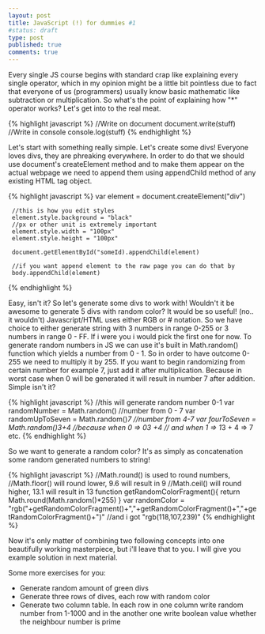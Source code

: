 ```yaml
---
layout: post
title: JavaScript (!) for dummies #1
#status: draft
type: post
published: true
comments: true
---
```


Every single JS course begins with standard crap like explaining every single operator, which in my opinion might be a little bit pointless due to fact that everyone of us (programmers) usually know basic mathematic like subtraction or multiplication. So what's the point of explaining how "*" operator works? Let's get into to the real meat.

{% highlight javascript %}
    //Write on document
    document.write(stuff)
    //Write in console
    console.log(stuff)
{% endhighlight %}

Let's start with something really simple. Let's create some divs! Everyone loves divs, they are phreaking everywhere. In order to do that we should use document's createElement method and to make them appear on the actual webpage we need to append them using appendChild method of any existing HTML tag object.

 {% highlight javascript %}
     var element = document.createElement("div")

     //this is how you edit styles
     element.style.background = "black"
     //px or other unit is extremely important
     element.style.width = "100px"
     element.style.height = "100px"

     document.getElementById("someId).appendChild(element)

     //if you want append element to the raw page you can do that by
     body.appendChild(element)
 {% endhighlight %}

 Easy, isn't it? So let's generate some divs to work with! Wouldn't it be awesome to generate 5 divs with random color? It would be so useful! (no.. it wouldn't) Javascript/HTML uses either RGB or # notation. So we have choice to either generate string with 3 numbers in range 0-255 or 3 numbers in range 0 - FF. If i were you i would pick the first one for now. To generate random numbers in JS we can use it's built in Math.random() function which yields a number from 0 - 1. So in order to have outcome 0-255 we need to multiply it by 255. If you want to begin randomizing from certain number for example 7, just add it after multiplication. Because in worst case when 0 will be generated it will result in number 7 after addition. Simple isn't it?

 {% highlight javascript %}
      //this will generate random number 0-1
      var randomNumber = Math.random()
      //number from 0 - 7
      var randomUpToSeven = Math.random()*7
      //number from 4-7
      var fourToSeven = Math.random()*3+4
      //because when 0 => 0*3 +4
      // and when 1 => 1*3 + 4 => 7 etc.
  {% endhighlight %}

  So we want to generate a random color? It's as simply as concatenation some random generated numbers to string!

  {% highlight javascript %}
      //Math.round() is used to round numbers,
      //Math.floor() will round lower, 9.6 will result in 9
      //Math.ceil() will round higher, 13.1 will result in 13
      function getRandomColorFragment(){
        return Math.round(Math.random()*255)
      }
      var randomColor = "rgb("+getRandomColorFragment()+","+getRandomColorFragment()+","+getRandomColorFragment()+")"
      //and i got "rgb(118,107,239)"
  {% endhighlight %}

  Now it's only matter of combining two following concepts into one beautifully working masterpiece, but i'll leave that to you. I will give you example solution in next material.

  Some more exercises for you:
  - Generate random amount of green divs
  - Generate three rows of dives, each row with random color
  - Generate two column table. In each row in one column write random number from 1-1000 and in the another one write boolean value whether the neighbour number is prime
